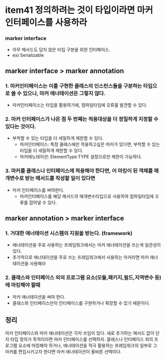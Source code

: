 # item41 정의하려는 것이 타입이라면 마커 인터페이스를 사용하라



### marker interface

- 아무 메서드도 담지 않은 타입 구분을 위한 인터페이스.
- ex) Serializable



## marker interface > marker annotation

### 1. 마커인터페이스는 이를 구현한 클래스의 인스턴스들을 구분하는 타입으로 쓸 수 있으나, 마커 애너테이션은 그렇지 않다.

- 마커인터페이스는 타입을 활용하기에, 컴파일타임에 오류를 발견할 수 있다.



### 2. 마커 인터페이스가 나은 점 두 번째는 적용대상을 더 정밀하게 지정할 수 있다는 것이다.

- 부착할 수 있는 타입을 더 세밀하게 제한할 수 있다.
  - 마커인터페이스: 특정 클래스에만 적용하고싶은 마커가 있다면, 부착할 수 있는 타입을 더 세밀하게 제한할 수 있다.
  - 마커애노테이션: ElementType.TYPE 설정으로만 제한이 가능하다.



### 3. 마커를 클래스나 인터페이스에 적용해야 한다면, 이 마킹이 된 객체를 매개변수로 받는 메서드를 작성할 일이 있다면

- 마커 인터페이스를 써야한다.
  - 마커인터페이스를 해당 메서드의 매개변수타입으로 사용하여 컴파일타임에 오류를 잡아낼 수 있다.



## marker annotation > marker interface

### 1. 거대한 애너테이션 시스템의 지원을 받는다. (framework)

- 애너테이션을 주로 사용하는 프레임워크에서는 마커 애너테이션을 쓰는게 일관성이 있다.
- 추가적으로 애너테이션을 주로 쓰는 프레임워크에서 사용하는 마커라면 마커 애너테이션을 사용해라



### 2. 클래스와 인터페이스 외의 프로그램 요소(모듈,패키지,필드,지역변수 등) 에 마킹해야 할때 

- 마커 애너테이션을 써야 한다.
- 클래스와 인터페이스만이 인터페이스를 구현하거나 확장할 수 있기 때문이다.





## 정리

마커 인터페이스와 마커 애너테이션은 각자 쓰임이 있다.
새로 추가하는 매서드 없이 단지 타입 정의가 목적이라면 마커 인터페이스를 선택하자.
클래스나 인터페이스 외의 프로그램 요소에 마킹해야 하거나, 애너테이션을 적극 활용하는 프레임워크의 일부로 그 마커를 편입시키고자 한다면 마커 애너테이션이 올바른 선택이다.

